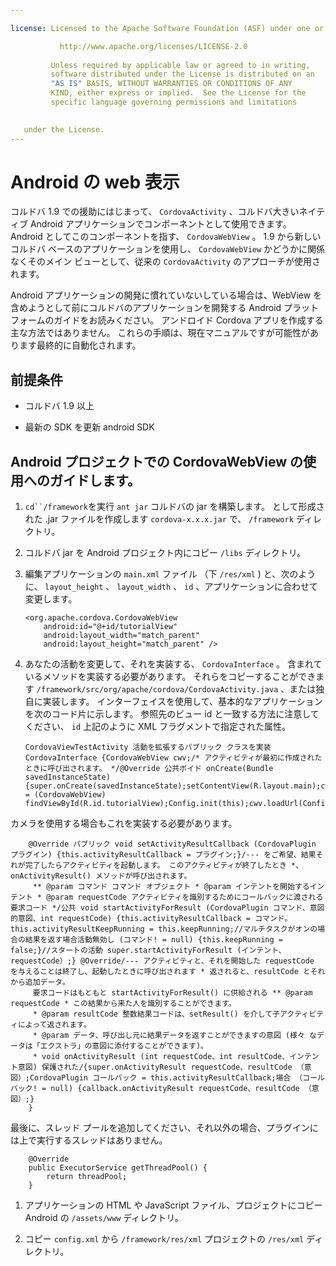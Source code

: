 ```yaml
---

license: Licensed to the Apache Software Foundation (ASF) under one or more contributor license agreements. See the NOTICE file distributed with this work for additional information regarding copyright ownership. The ASF licenses this file to you under the Apache License, Version 2.0 (the "License"); you may not use this file except in compliance with the License. You may obtain a copy of the License at

           http://www.apache.org/licenses/LICENSE-2.0
    
         Unless required by applicable law or agreed to in writing,
         software distributed under the License is distributed on an
         "AS IS" BASIS, WITHOUT WARRANTIES OR CONDITIONS OF ANY
         KIND, either express or implied.  See the License for the
         specific language governing permissions and limitations
    

   under the License.
---
```


# Android の web 表示

コルドバ 1.9 での援助にはじまって、 `CordovaActivity` 、コルドバ大きいネイティブ Android アプリケーションでコンポーネントとして使用できます。 Android としてこのコンポーネントを指す、 `CordovaWebView` 。 1.9 から新しいコルドバ ベースのアプリケーションを使用し、 `CordovaWebView` かどうかに関係なくそのメイン ビューとして、従来の `CordovaActivity` のアプローチが使用されます。

Android アプリケーションの開発に慣れていないしている場合は、WebView を含めようとして前にコルドバのアプリケーションを開発する Android プラットフォームのガイドをお読みください。 アンドロイド Cordova アプリを作成する主な方法ではありません。 これらの手順は、現在マニュアルですが可能性があります最終的に自動化されます。

## 前提条件

*   コルドバ 1.9 以上

*   最新の SDK を更新 android SDK

## Android プロジェクトでの CordovaWebView の使用へのガイドします。

1.  `cd``/framework`を実行 `ant jar` コルドバの jar を構築します。 として形成された .jar ファイルを作成します `cordova-x.x.x.jar` で、 `/framework` ディレクトリ。

2.  コルドバ jar を Android プロジェクト内にコピー `/libs` ディレクトリ。

3.  編集アプリケーションの `main.xml` ファイル （下 `/res/xml` ) と、次のように、 `layout_height` 、 `layout_width` 、 `id` 、アプリケーションに合わせて変更します。
    
        <org.apache.cordova.CordovaWebView
            android:id="@+id/tutorialView"
            android:layout_width="match_parent"
            android:layout_height="match_parent" />
        

4.  あなたの活動を変更して、それを実装する、 `CordovaInterface` 。 含まれているメソッドを実装する必要があります。 それらをコピーすることができます `/framework/src/org/apache/cordova/CordovaActivity.java` 、または独自に実装します。 インターフェイスを使用して、基本的なアプリケーションを次のコード片に示します。 参照先のビュー id と一致する方法に注意してください、 `id` 上記のように XML フラグメントで指定された属性。
    
        CordovaViewTestActivity 活動を拡張するパブリック クラスを実装 CordovaInterface {CordovaWebView cwv;/* アクティビティが最初に作成されたときに呼び出されます。 */@Override 公共ボイド onCreate(Bundle savedInstanceState) {super.onCreate(savedInstanceState);setContentView(R.layout.main);cwv = (CordovaWebView) findViewById(R.id.tutorialView);Config.init(this);cwv.loadUrl(Config.getStartUrl());}
        

カメラを使用する場合もこれを実装する必要があります。

        @Override パブリック void setActivityResultCallback (CordovaPlugin プラグイン) {this.activityResultCallback = プラグイン;}/--- をご希望、結果それが完了したらアクティビティを起動します。 このアクティビティが終了したとき *、onActivityResult() メソッドが呼び出されます。
         ** @param コマンド コマンド オブジェクト * @param インテントを開始するインテント * @param requestCode アクティビティを識別するためにコールバックに渡される要求コード */公共 void startActivityForResult (CordovaPlugin コマンド、意図的意図、int requestCode) {this.activityResultCallback = コマンド。this.activityResultKeepRunning = this.keepRunning;//マルチタスクがオンの場合の結果を返す場合活動無効し (コマンド! = null) {this.keepRunning = false;}//スタートの活動 super.startActivityForResult (インテント、requestCode）;} @Override/--- アクティビティと、それを開始した requestCode を与えることは終了し、起動したときに呼び出されます * 返されると、resultCode とそれから追加データ。
         要求コードはもともと startActivityForResult() に供給される ** @param requestCode * この結果から来た人を識別することができます。
         * @param resultCode 整数結果コードは、setResult() を介して子アクティビティによって返されます。
         * @param データ、呼び出し元に結果データを返すことができますの意図 (様々 なデータは「エクストラ」の意図に添付することができます)。
         * void onActivityResult (int requestCode、int resultCode、インテント意図) 保護された/{super.onActivityResult requestCode、resultCode （意図）;CordovaPlugin コールバック = this.activityResultCallback;場合 （コールバック! = null) {callback.onActivityResult requestCode、resultCode （意図）;}
        }
    

最後に、スレッド プールを追加してください、それ以外の場合、プラグインには上で実行するスレッドはありません。

        @Override
        public ExecutorService getThreadPool() {
            return threadPool;
        }
    

1.  アプリケーションの HTML や JavaScript ファイル、プロジェクトにコピー Android の `/assets/www` ディレクトリ。

2.  コピー `config.xml` から `/framework/res/xml` プロジェクトの `/res/xml` ディレクトリ。